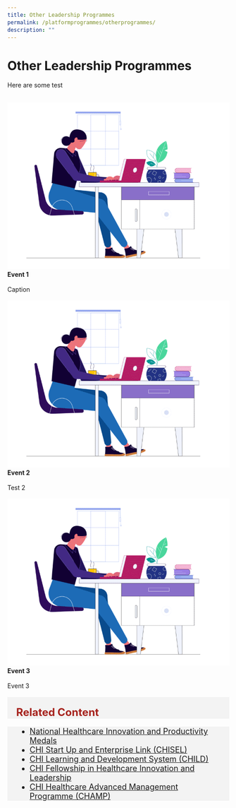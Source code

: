 ```yaml
---
title: Other Leadership Programmes
permalink: /platformprogrammes/otherprogrammes/
description: ""
---
```


# Other Leadership Programmes

Here are some test 

<br>
<div class="row">
<div class="col"> 
<img alt="event1" src="/images/office-desk-animation.gif"><br>
	<div class="header"><b>Event 1</b></div><br>
	<div class="para">Caption

</div>
<br>

</div>
	<div class="col"> 
<img alt="event2" src="/images/office-desk-animation.gif"><br>
		<div class="header"><b>Event 2<br></b></div><br>
		<div class="para">Test 2
</div>
<br>

</div>
	<div class="col"> 
<img alt="event3" src="/images/office-desk-animation.gif"><br>
		<div class="header"><b>Event 3</b></div><br>
		<div class="para">Event 3
</div>
<br></div></div>





<div style="font-size:24px; font-weight: 700; color: #a6221c; background-color: #f3f3f3; padding: 20px 0px 0px 20px;" class="row"> Related Content</div>

<div style="font-size:18px ;background-color: #f3f3f3; padding: 0px 25px 0px 20px;" class="row">
	<ul>
		<li><a href="/platformprogrammes/nhipm/">National Healthcare Innovation and Productivity Medals</a></li>
		<li><a href="/platformprogrammes/chisel/">CHI Start Up and Enterprise Link (CHISEL)</a></li>
			<li><a href="/platformprogrammes/child/">CHI Learning and Development System (CHILD)</a></li>
			<li><a href="/platformprogrammes/chi-fellowship/">CHI Fellowship in Healthcare Innovation and Leadership</a></li>
	<li><a href="/platformprogrammes/chi-champ/">CHI Healthcare Advanced Management Programme (CHAMP)</a></li>
	</ul>
</div>